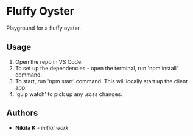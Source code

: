 # Fluffy Oyster

Playground for a fluffy oyster.

## Usage

1. Open the repo in VS Code.
2. To set up the dependencies - open the terminal, run 'npm install' command.
3. To start, run 'npm start' command. This will locally start up the client app.
4. 'gulp watch' to pick up any .scss changes.

## Authors

- **Nikita K** - _initial work_
